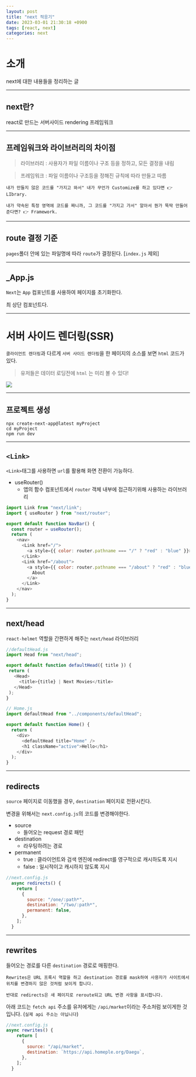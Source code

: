 ```yaml
---
layout: post
title: "next 적응기"
date: 2023-03-01 21:30:18 +0900
tags: [react, next]
categories: next
---
```


# 소개
next에 대한 내용들을 정리하는 글

---

## next란?
react로 만드는 서버사이드 rendering 프레임워크 

---

## 프레임워크와 라이브러리의 차이점
> 라이브러리 : 사용자가 파일 이름이나 구조 등을 정하고, 모든 결정을 내림 
 
> 프레임워크 : 파일 이름이나 구조등을 정해진 규칙에 따라 만들고 따름 

```
내가 만들지 않은 코드를 "가지고 와서" 내가 무언가 Customize를 하고 있다면 👉 LIbrary.

내가 약속된 특정 영역에 코드를 짜니까, 그 코드를 "가지고 가서" 알아서 뭔가 뚝딱 만들어준다면? 👉 Framework.
```

---

## route 결정 기준 
`pages`폴더 안에 있는 파일명에 따라 `route`가 결정된다. [`index.js` 제외]

---
## _App.js
`Next`는 `App` 컴포넌트를 사용하여 페이지를 초기화한다.

최 상단 컴포넌트다.

---
# 서버 사이드 렌더링(SSR)
`클라이언트 렌더링`과 다르게 `서버 사이드 렌더링`을 한 페이지의 소스를 보면 `html` 코드가 있다.<br/> 
>  유저들은 데이터 로딩전에 `html` 는 미리 볼 수 있다!
<div>
    <img src = 'https://user-images.githubusercontent.com/44117975/222147512-0cd3d7cc-1d1c-4c39-81bf-737357988b77.png'/>
</div>

---
## 프로젝트 생성 
```
npx create-next-app@latest myProject
cd myProject
npm run dev
```
---

## `<Link>`
`<Link>`태그를 사용하면 `url`를 활용해 화면 전환이 가능하다.
- useRouter()
    - 앱의 함수 컴포넌트에서 `router` 객체 내부에 접근하기위해 사용하는 라이브러리 
``` javascript
import Link from "next/link";
import { useRouter } from "next/router";

export default function NavBar() {
  const router = useRouter();
  return (
    <nav>
      <Link href="/">
        <a style={{ color: router.pathname === "/" ? "red" : "blue" }}>Home</a>
      </Link>
      <Link href="/about">
        <a style={{ color: router.pathname === "/about" ? "red" : "blue" }}>
          About
        </a>
      </Link>
    </nav>
  );
}
```
---
 ## next/head
 `react-helmet` 역할을 간편하게 해주는 `next/head` 라이브러리
 ```javascript
 //defaultHead.js
import Head from "next/head";

export default function defaultHead({ title }) {
  return (
    <Head>
      <title>{title} | Next Movies</title>
    </Head>
  );
}
 ```
```javascript
// Home.js
import defaultHead from "../components/defaultHead";

export default function Home() {
  return (
    <div>
      <defaultHead title="Home" />
      <h1 className="active">Hello</h1>
    </div>
  );
}
```

---
## redirects
`source` 페이지로 이동했을 경우, `destination` 페이지로 전환시킨다.

변경을 위해서는 `next.config.js`의 코드를 변경해야한다.

- source 
    - 들어오는 request 경로 패턴
- destination
    - 라우팅하려는 경로
- permanent
    - true : 클라이언트와 검색 엔진에 redirect를 영구적으로 캐시하도록 지시
    - false : 일시적이고 캐시하지 않도록 지시

``` javascript
//next.config.js
  async redirects() {
    return [
      {
        source: "/one/:path*",
        destination: "/two/:path*",
        permanent: false,
      },
    ];
  }
```
---
## rewrites
들어오는 경로를 다른 `destination` 경로로 매핑한다.

    Rewrites은 URL 프록시 역할을 하고 destination 경로를 mask하여 사용자가 사이트에서 위치를 변경하지 않은 것처럼 보이게 합니다. 

    반대로 redirects은 새 페이지로 reroute되고 URL 변경 사항을 표시합니다.

아래 코드는 `fetch api` 주소를 유저에게는 `/api/market`이라는 주소처럼 보이게한 것 입니다. (`실제 api 주소는 아닙니다`)

```javascript
//next.config.js
async rewrites() {
    return [
      {
        source: "/api/market",
        destination: `https://api.homeple.org/Daegu`,
      },
    ];
  }
```
